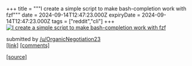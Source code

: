 +++
title = """I create a simple script to make bash-completion work with fzf"""
date = 2024-09-14T12:47:23.000Z
expiryDate = 2024-09-14T12:47:23.000Z
tags = ["reddit","cli"]
+++
[![I create a simple script to make bash-completion work with fzf](https://preview.redd.it/yhz5jveutrod1.gif?width=640&crop=smart&s=010a729275dac5cc8e9eb41ed2a99ca266430932 "I create a simple script to make bash-completion work with fzf")](https://www.reddit.com/r/commandline/comments/1fgla8t/i_create_a_simple_script_to_make_bashcompletion/)

submitted by [/u/OrganicNegotiation23](https://www.reddit.com/user/OrganicNegotiation23)  
[\[link\]](https://i.redd.it/yhz5jveutrod1.gif) [\[comments\]](https://www.reddit.com/r/commandline/comments/1fgla8t/i_create_a_simple_script_to_make_bashcompletion/)

[[source]](https://www.reddit.com/r/commandline/comments/1fgla8t/i_create_a_simple_script_to_make_bashcompletion/)
